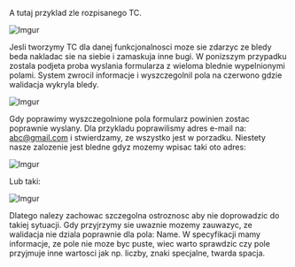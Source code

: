 A tutaj przyklad zle rozpisanego TC. 

![Imgur](https://i.imgur.com/D6YGIee.png)

Jesli tworzymy TC dla danej funkcjonalnosci moze sie zdarzyc ze bledy beda nakladac sie na siebie
i zamaskuja inne bugi. W ponizszym przypadku zostala podjeta proba wyslania formularza z wieloma blednie wypelnionymi polami. System zwrocil informacje i wyszczegolnil pola na czerwono gdzie walidacja wykryla bledy. 

![Imgur](https://i.imgur.com/k0jkA8e.png)

Gdy poprawimy wyszczegolnione pola formularz powinien zostac poprawnie wyslany.
Dla przykladu poprawilismy adres e-mail na: abc@gmail.com i stwierdzamy, ze wszystko jest w porzadku.
Niestety nasze zalozenie jest bledne gdyz mozemy wpisac taki oto adres:

![Imgur](https://i.imgur.com/g4P7hFJ.png)

Lub taki:

![Imgur](https://i.imgur.com/VOHgNrv.png)


Dlatego nalezy zachowac szczegolna ostroznosc aby nie doprowadzic do takiej sytuacji. 
Gdy przyjrzymy sie uwaznie mozemy zauwazyc, ze walidacja nie 
dziala poprawnie dla pola: Name. W specyfikacji mamy informacje, ze pole nie moze byc puste, wiec warto sprawdzic czy pole przyjmuje inne wartosci jak np. liczby, znaki specjalne, twarda spacja.




